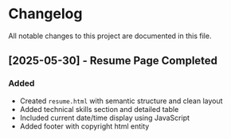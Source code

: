 # Changelog

All notable changes to this project are documented in this file.

## [2025-05-30] - Resume Page Completed

### Added
- Created `resume.html` with semantic structure and clean layout
- Added technical skills section and detailed table
- Included current date/time display using JavaScript
- Added footer with copyright html entity

